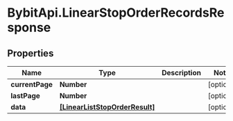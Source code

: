 # BybitApi.LinearStopOrderRecordsResponse

## Properties
Name | Type | Description | Notes
------------ | ------------- | ------------- | -------------
**currentPage** | **Number** |  | [optional] 
**lastPage** | **Number** |  | [optional] 
**data** | [**[LinearListStopOrderResult]**](docs/LinearListStopOrderResult.md) |  | [optional] 


